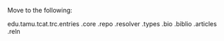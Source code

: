 Move to the following:

edu.tamu.tcat.trc.entries
     .core
         .repo
         .resolver
     .types
         .bio
         .biblio
         .articles
         .reln
         
         
